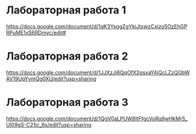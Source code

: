 # Лабораторная работа 1
https://docs.google.com/document/d/1gK3YsggZgYkiJtxwzCxizo5OzEhGPRPuME1xS6RDmyc/edit#
# Лабораторная работа 2
https://docs.google.com/document/d/1JJXzJi6QqOfX2gsxaY4iQcLZzQGbWAV19UpYymQg0XU/edit?usp=sharing
# Лабораторная работа 3
https://docs.google.com/document/d/1QgV0aLPUW8ltFfgcVoRq9wHkMr5_Ul09gS-C21jc_6s/edit?usp=sharing
